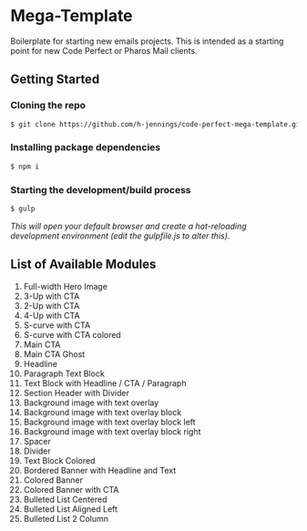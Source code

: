 # Mega-Template
Boilerplate for starting new emails projects. This is intended as a starting point for new Code Perfect or Pharos Mail clients.

## Getting Started

### Cloning the repo
``` sh
$ git clone https://github.com/h-jennings/code-perfect-mega-template.git [project-name]

```

### Installing package dependencies
``` sh
$ npm i

```

### Starting the development/build process 

``` sh
$ gulp

```
_This will open your default browser and create a hot-reloading development environment (edit the gulpfile.js to alter this)._


## List of Available Modules
1. Full-width Hero Image
1. 3-Up with CTA
1. 2-Up with CTA
1. 4-Up with CTA
1. S-curve with CTA
1. S-curve with CTA colored
1. Main CTA
1. Main CTA Ghost
1. Headline
1. Paragraph Text Block
1. Text Block with Headline / CTA / Paragraph
1. Section Header with Divider
1. Background image with text overlay
1. Background image with text overlay block
1. Background image with text overlay block left
1. Background image with text overlay block right
1. Spacer
1. Divider
1. Text Block Colored
1. Bordered Banner with Headline and Text
1. Colored Banner
1. Colored Banner with CTA
1. Bulleted List Centered
1. Bulleted List Aligned Left
1. Bulleted List 2 Column
